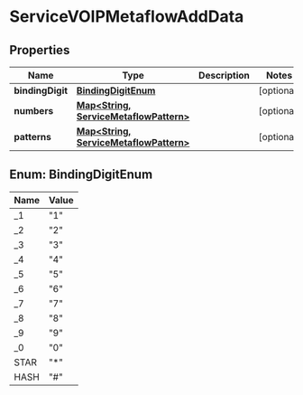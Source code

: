 

# ServiceVOIPMetaflowAddData


## Properties

| Name | Type | Description | Notes |
|------------ | ------------- | ------------- | -------------|
|**bindingDigit** | [**BindingDigitEnum**](#BindingDigitEnum) |  |  [optional] |
|**numbers** | [**Map&lt;String, ServiceMetaflowPattern&gt;**](ServiceMetaflowPattern.md) |  |  [optional] |
|**patterns** | [**Map&lt;String, ServiceMetaflowPattern&gt;**](ServiceMetaflowPattern.md) |  |  [optional] |



## Enum: BindingDigitEnum

| Name | Value |
|---- | -----|
| _1 | &quot;1&quot; |
| _2 | &quot;2&quot; |
| _3 | &quot;3&quot; |
| _4 | &quot;4&quot; |
| _5 | &quot;5&quot; |
| _6 | &quot;6&quot; |
| _7 | &quot;7&quot; |
| _8 | &quot;8&quot; |
| _9 | &quot;9&quot; |
| _0 | &quot;0&quot; |
| STAR | &quot;*&quot; |
| HASH | &quot;#&quot; |



